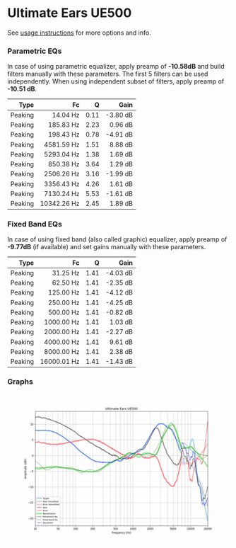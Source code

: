 # Ultimate Ears UE500
See [usage instructions](https://github.com/jaakkopasanen/AutoEq#usage) for more options and info.

### Parametric EQs
In case of using parametric equalizer, apply preamp of **-10.58dB** and build filters manually
with these parameters. The first 5 filters can be used independently.
When using independent subset of filters, apply preamp of **-10.51 dB**.

| Type    | Fc          |    Q | Gain     |
|--------:|------------:|-----:|---------:|
| Peaking | 14.04 Hz    | 0.11 | -3.80 dB |
| Peaking | 185.83 Hz   | 2.23 | 0.96 dB  |
| Peaking | 198.43 Hz   | 0.78 | -4.91 dB |
| Peaking | 4581.59 Hz  | 1.51 | 8.88 dB  |
| Peaking | 5293.04 Hz  | 1.38 | 1.69 dB  |
| Peaking | 850.38 Hz   | 3.64 | 1.29 dB  |
| Peaking | 2506.26 Hz  | 3.16 | -1.99 dB |
| Peaking | 3356.43 Hz  | 4.26 | 1.61 dB  |
| Peaking | 7130.24 Hz  | 5.53 | -1.61 dB |
| Peaking | 10342.26 Hz | 2.45 | 1.89 dB  |

### Fixed Band EQs
In case of using fixed band (also called graphic) equalizer, apply preamp of **-9.77dB**
(if available) and set gains manually with these parameters.

| Type    | Fc          |    Q | Gain     |
|--------:|------------:|-----:|---------:|
| Peaking | 31.25 Hz    | 1.41 | -4.03 dB |
| Peaking | 62.50 Hz    | 1.41 | -2.35 dB |
| Peaking | 125.00 Hz   | 1.41 | -4.12 dB |
| Peaking | 250.00 Hz   | 1.41 | -4.25 dB |
| Peaking | 500.00 Hz   | 1.41 | -0.82 dB |
| Peaking | 1000.00 Hz  | 1.41 | 1.03 dB  |
| Peaking | 2000.00 Hz  | 1.41 | -2.27 dB |
| Peaking | 4000.00 Hz  | 1.41 | 9.61 dB  |
| Peaking | 8000.00 Hz  | 1.41 | 2.38 dB  |
| Peaking | 16000.01 Hz | 1.41 | -1.43 dB |

### Graphs
![](./Ultimate%20Ears%20UE500.png)